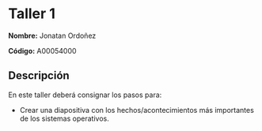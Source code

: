 # Taller 1


**Nombre:** Jonatan Ordoñez

**Código:** A00054000


## Descripción

En este taller deberá consignar los pasos para:

* Crear una diapositiva con los hechos/acontecimientos más importantes de los sistemas operativos.
